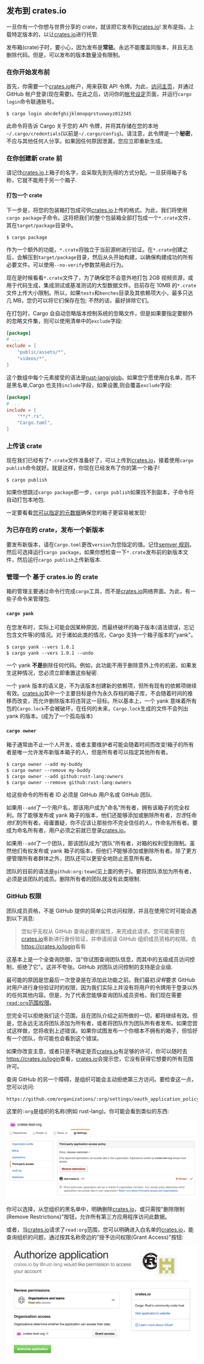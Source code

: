 ## 发布到 crates.io

一旦你有一个你想与世界分享的 crate，就该把它发布到[crates.io]! 发布是指，上载特定版本的，以让[crates.io]进行托管.

发布箱(crate)子时，要小心，因为发布是**常驻**。永远不能覆盖同版本，并且无法删除代码。但是，可以发布的版本数量没有限制。

### 在你开始发布前

首先，你需要一个[crates.io]帐户，用来获取 API 令牌。为此，[访问主页][crates.io]，并通过 GitHub 帐户登录(现在需要)。在此之后，访问你的[帐号设定](https://crates.io/me)页面，并运行`cargo login`命令联通账号。

```console
$ cargo login abcdefghijklmnopqrstuvwxyz012345
```

此命令将告诉 Cargo 关于您的 API 令牌，并将其存储在您的本地`~/.cargo/credentials`(以前是`~/.cargo/config`)。请注意，此令牌是一个**秘密**，不应与其他任何人分享。如果因任何原因泄漏，您应立即重新生成。

### 在你创建新 crate 前

请记住[crates.io]上箱子的名字，会采取先到先得的方式分配。一旦获得箱子名称，它就不能用于另一个箱子.

#### 打包一个 crate

下一步是，将您的包装箱打包成可供[crates.io]上传的格式。为此，我们将使用`cargo package`子命令。这将把我们的整个包装箱全部打包成一个`*.crate`文件，其在`target/package`目录中。

```console
$ cargo package
```

作为一个额外的功能，`*.crate`将独立于当前源树进行验证。在`*.crate`创建之后，会解压到`target/package`目录，然后从头开始构建，以确保构建成功的所有必要文件。可以使用`--no-verify`参数禁用此行为。

现在是时候看看`*.crate`文件了，为了确保您不会意外地打包 2GB 视频资源，或用于代码生成，集成测试或基准测试的大型数据文件。目前存在 10MB 的`*.crate`文件上传大小限制。所以，如果`tests`和`benches`目录及其依赖项大小，最多只达 几 MB，您仍可以将它们保存在包; 不然的话，最好排除它们。

在打包时，Cargo 会自动忽略版本控制系统的忽略文件，但是如果要指定要额外的忽略文件集，则可以使用清单中的`exclude`字段:

```toml
[package]
# ...
exclude = [
    "public/assets/*",
    "videos/*",
]
```

这个数组中每个元素接受的语法是[rust-lang/glob](https://github.com/rust-lang/glob)。如果您宁愿使用白名单，而不是黑名单,Cargo 也支持`include`字段，如果设置,则会覆盖`exclude`字段:

```toml
[package]
# ...
include = [
    "**/*.rs",
    "Cargo.toml",
]
```

### 上传该 crate

现在我们已经有了`*.crate`文件准备好了，可以上传到[crates.io]，接着使用`cargo publish`命令就好。就是这样，你现在已经发布了你的第一个箱子!

```console
$ cargo publish
```

如果你想跳过`cargo package`那一步，`cargo publish`如果找不到副本，子命令将自动打包本地包.

一定要看看[您可以指定的元数据](./manifest.zh.md#package-metadata)确保您的箱子更容易被发现!

### 为已存在的 crate，发布一个新版本

要发布新版本，请在`Cargo.toml`更改`version`为您指定的值。记住[semver 规则](./manifest.zh.md#the-version-field)。然后可选择运行`cargo package`，如果你想检查一下`*.crate`发布前的新版本文件，然后运行`cargo publish`上传新版本.

### 管理一个 基于 crates.io 的 crate

箱的管理主要通过命令行完成`cargo`工具，而不是[crates.io]网络界面。为此，有一些子命令来管理包.

#### `cargo yank`

在您发布时，实际上可能会因某种原因，而最终破坏的箱子版本(语法错误，忘记包含文件等)的情况。对于诸如此类的情况，Cargo 支持一个箱子版本的"yank"。

```console
$ cargo yank --vers 1.0.1
$ cargo yank --vers 1.0.1 --undo
```

一个 yank **不是**删除任何代码。例如，此功能不用于删除意外上传的机密。如果发生这种情况，您必须立即重置这些秘密.

一个 yank 版本的语义是，不为该版本创建新的依赖项，但所有现有的依赖项继续有效。[crates.io]其中一个主要目标是作为永久存档的箱子库，不会随着时间的推移而改变，而允许删除版本将违背这一目标。所以基本上，一个 yank 意味着所有包的`Cargo.lock`不会被破坏，在任何的未来，`Cargo.lock`生成的文件不会列出 yank 的版本。(成为了一个孤岛版本)

#### `cargo owner`

箱子通常由不止一个人开发，或者主要维护者可能会随着时间而改变!箱子的所有者是唯一允许发布新版本箱子的人，但是所有者可以指定其他所有者。

```console
$ cargo owner --add my-buddy
$ cargo owner --remove my-buddy
$ cargo owner --add github:rust-lang:owners
$ cargo owner --remove github:rust-lang:owners
```

给这些命令的所有者 ID 必须是 GitHub 用户名或 GitHub 团队.

如果用`--add`了一个用户名，那该用户成为"命名"所有者，拥有该箱子的完全权利。除了能够发布或 yank 箱子的版本，他们还能够添加或删除所有者，*包含*任命*他们*的所有者。毋庸置疑，你不应该让那些你不完全信任的人，作命名所有者。要成为命名所有者，用户必须之前就已登录[crates.io]。

如果用`--add`了一个团队，那该团队成为"团队"所有者，对箱的权利受到限制。虽然他们有权发布或 yank 箱子的版本，但他们*不*能够添加或删除所有者。除了更方便管理所有者群体之外，团队还可以更安全地防止恶意所有者。

团队的目前的语法是`github:org:team`(见上面的例子)。要将团队添加为所有者，必须是该团队的成员。删除所有者的团队就没有此类限制.

### GitHub 权限

团队成员资格，不是 GitHub 提供的简单公共访问权限，并且在使用它时可能会遇到以下消息:

> 您似乎无权从 GitHub 查询必要的属性，来完成此请求。您可能需要在[crates.io]重新进行身份验证，并申请阅读 GitHub 组织成员资格的权限。去<https://crates.io/login>看看

这基本上是一个全查询防御，当"你试图查询团队信息，而其中的五级成员访问控制，拒绝了它"。这并不夸张。GitHub 对团队访问控制的支持是企业级.

最可能的原因是您最后一次登录是在添加此功能之前。我们最初*没有*要求 GitHub 对用户进行身份验证时的权限，因为我们实际上并没有将用户的令牌用于登录以外的任何其他内容。但是，为了代表您能够查询团队成员资格，我们现在需要[`read:org`范围权限][oauth-scopes]。

您完全可以拒绝我们这个范围，且在团队介绍之前所做的一切，都将继续有效。但是，您永远无法将团队添加为所有者，或者将团队作为团队所有者发布。如果您尝试这样做，您将收到上述错误。如果你试图发布一个你根本不拥有的箱子，但恰好有一个团队，你可能也会看到这个错误。

如果你改变主意，或者只是不确定是否[crates.io]有足够的许可，你可以随时去<https://crates.io/login>查看，[crates.io]会提示您，它没有获得它想要的所有范围许可。

查询 GitHub 的另一个障碍，是组织可能会主动拒绝第三方访问。要检查这一点，您可以访问:

```
https://github.com/organizations/:org/settings/oauth_application_policy
```

这里的`:org`是组织的名称(例如 rust-lang)。你可能会看到类似的东西:

![Organization Access Control](../images/org-level-acl.png)

你可以选择，从您组织的黑名单中，明确删除[crates.io]，或只需按"删除限制(Remove Restrictions)"按钮，允许所有第三方应用程序访问此数据。

或者，当[crates.io]请求了`read:org`范围，您可以明确进入白名单的[crates.io]，能查询组织的问题，通过按其名称旁边的"授予访问权限(Grant Access)"按钮:

![Authentication Access Control](../images/auth-level-acl.png)

[crates.io]: https://crates.io/
[oauth-scopes]: https://developer.github.com/apps/building-oauth-apps/understanding-scopes-for-oauth-apps/
